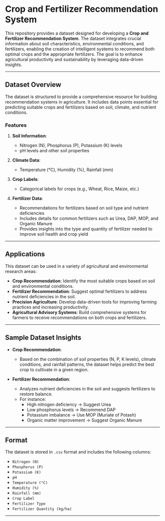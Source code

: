# Crop and Fertilizer Recommendation System

This repository provides a dataset designed for developing a **Crop and Fertilizer Recommendation System**. The dataset integrates crucial information about soil characteristics, environmental conditions, and fertilizers, enabling the creation of intelligent systems to recommend both optimal crops and the appropriate fertilizers. The goal is to enhance agricultural productivity and sustainability by leveraging data-driven insights.

---

## Dataset Overview

The dataset is structured to provide a comprehensive resource for building recommendation systems in agriculture. It includes data points essential for predicting suitable crops and fertilizers based on soil, climate, and nutrient conditions.

### Features
1. **Soil Information**:
   - Nitrogen (N), Phosphorus (P), Potassium (K) levels
   - pH levels and other soil properties

2. **Climate Data**:
   - Temperature (°C), Humidity (%), Rainfall (mm)

3. **Crop Labels**:
   - Categorical labels for crops (e.g., Wheat, Rice, Maize, etc.)

4. **Fertilizer Data**:
   - Recommendations for fertilizers based on soil type and nutrient deficiencies
   - Includes details for common fertilizers such as Urea, DAP, MOP, and Organic Manure
   - Provides insights into the type and quantity of fertilizer needed to improve soil health and crop yield

---

## Applications

This dataset can be used in a variety of agricultural and environmental research areas:
- **Crop Recommendation**: Identify the most suitable crops based on soil and environmental conditions.
- **Fertilizer Recommendation**: Suggest optimal fertilizers to address nutrient deficiencies in the soil.
- **Precision Agriculture**: Develop data-driven tools for improving farming practices and increasing productivity.
- **Agricultural Advisory Systems**: Build comprehensive systems for farmers to receive recommendations on both crops and fertilizers.

---

## Sample Dataset Insights

- **Crop Recommendation**:
  - Based on the combination of soil properties (N, P, K levels), climate conditions, and rainfall patterns, the dataset helps predict the best crop to cultivate in a given region.

- **Fertilizer Recommendation**:
  - Analyzes nutrient deficiencies in the soil and suggests fertilizers to restore balance.  
  - For instance:
    - High nitrogen deficiency → Suggest Urea
    - Low phosphorus levels → Recommend DAP
    - Potassium imbalance → Use MOP (Muriate of Potash)
    - Organic matter improvement → Suggest Organic Manure

---

## Format

The dataset is stored in `.csv` format and includes the following columns:
- `Nitrogen (N)`  
- `Phosphorus (P)`  
- `Potassium (K)`  
- `pH`  
- `Temperature (°C)`  
- `Humidity (%)`  
- `Rainfall (mm)`  
- `Crop Label`  
- `Fertilizer Type`  
- `Fertilizer Quantity (kg/ha)`

---

